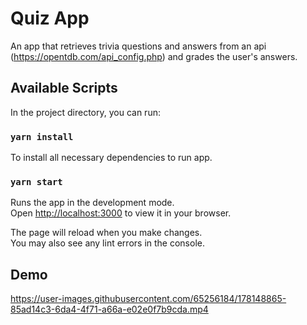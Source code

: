 # Quiz App

An app that retrieves trivia questions and answers from an api (https://opentdb.com/api_config.php) and grades the user's answers.

## Available Scripts

In the project directory, you can run:

### `yarn install`

To install all necessary dependencies to run app.

### `yarn start`

Runs the app in the development mode.\
Open [http://localhost:3000](http://localhost:3000) to view it in your browser.

The page will reload when you make changes.\
You may also see any lint errors in the console.

## Demo
https://user-images.githubusercontent.com/65256184/178148865-85ad14c3-6da4-4f71-a66a-e02e0f7b9cda.mp4

